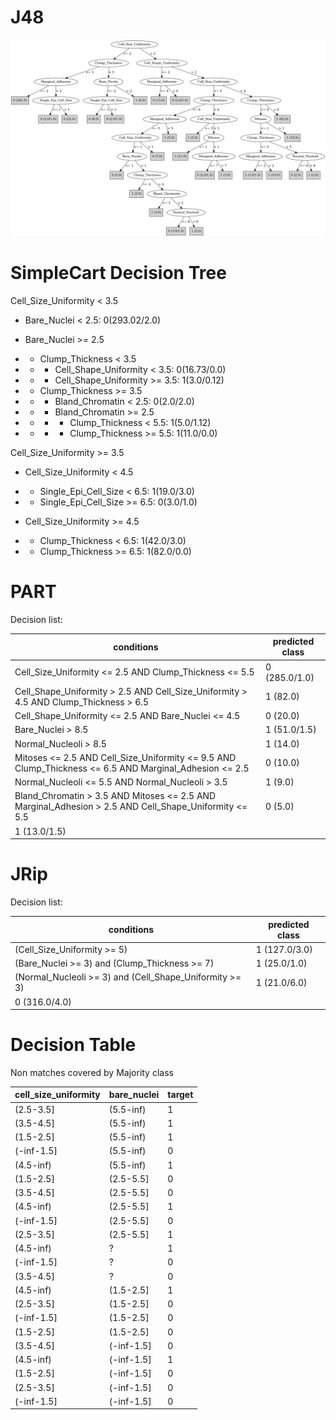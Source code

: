 # J48

![](last_J48_graph.png)

# SimpleCart Decision Tree

Cell_Size_Uniformity < 3.5

* Bare_Nuclei < 2.5: 0(293.02/2.0)

* Bare_Nuclei >= 2.5

*   * Clump_Thickness < 3.5

*   *   * Cell_Shape_Uniformity < 3.5: 0(16.73/0.0)

*   *   * Cell_Shape_Uniformity >= 3.5: 1(3.0/0.12)

*   * Clump_Thickness >= 3.5

*   *   * Bland_Chromatin < 2.5: 0(2.0/2.0)

*   *   * Bland_Chromatin >= 2.5

*   *   *   * Clump_Thickness < 5.5: 1(5.0/1.12)

*   *   *   * Clump_Thickness >= 5.5: 1(11.0/0.0)

Cell_Size_Uniformity >= 3.5

* Cell_Size_Uniformity < 4.5

*   * Single_Epi_Cell_Size < 6.5: 1(19.0/3.0)

*   * Single_Epi_Cell_Size >= 6.5: 0(3.0/1.0)

* Cell_Size_Uniformity >= 4.5

*   * Clump_Thickness < 6.5: 1(42.0/3.0)

*   * Clump_Thickness >= 6.5: 1(82.0/0.0)

# PART

Decision list:

conditions|predicted class
---|---
Cell_Size_Uniformity <= 2.5 AND Clump_Thickness <= 5.5| 0 (285.0/1.0)
Cell_Shape_Uniformity > 2.5 AND Cell_Size_Uniformity > 4.5 AND Clump_Thickness > 6.5| 1 (82.0)
Cell_Shape_Uniformity <= 2.5 AND Bare_Nuclei <= 4.5| 0 (20.0)
Bare_Nuclei > 8.5| 1 (51.0/1.5)
Normal_Nucleoli > 8.5| 1 (14.0)
Mitoses <= 2.5 AND Cell_Size_Uniformity <= 9.5 AND Clump_Thickness <= 6.5 AND Marginal_Adhesion <= 2.5| 0 (10.0)
Normal_Nucleoli <= 5.5 AND Normal_Nucleoli > 3.5| 1 (9.0)
Bland_Chromatin > 3.5 AND Mitoses <= 2.5 AND Marginal_Adhesion > 2.5 AND Cell_Shape_Uniformity <= 5.5| 0 (5.0)
| 1 (13.0/1.5)


# JRip

Decision list:

conditions|predicted class
---|---
(Cell_Size_Uniformity >= 5)|1 (127.0/3.0)
(Bare_Nuclei >= 3) and (Clump_Thickness >= 7)|1 (25.0/1.0)
(Normal_Nucleoli >= 3) and (Cell_Shape_Uniformity >= 3)|1 (21.0/6.0)
|0 (316.0/4.0)


# Decision Table

Non matches covered by Majority class

cell_size_uniformity|bare_nuclei|target
---|---|---
(2.5-3.5]|(5.5-inf)|1
(3.5-4.5]|(5.5-inf)|1
(1.5-2.5]|(5.5-inf)|1
(-inf-1.5]|(5.5-inf)|0
(4.5-inf)|(5.5-inf)|1
(1.5-2.5]|(2.5-5.5]|0
(3.5-4.5]|(2.5-5.5]|0
(4.5-inf)|(2.5-5.5]|1
(-inf-1.5]|(2.5-5.5]|0
(2.5-3.5]|(2.5-5.5]|1
(4.5-inf)|?|1
(-inf-1.5]|?|0
(3.5-4.5]|?|0
(4.5-inf)|(1.5-2.5]|1
(2.5-3.5]|(1.5-2.5]|0
(-inf-1.5]|(1.5-2.5]|0
(1.5-2.5]|(1.5-2.5]|0
(3.5-4.5]|(-inf-1.5]|0
(4.5-inf)|(-inf-1.5]|1
(1.5-2.5]|(-inf-1.5]|0
(2.5-3.5]|(-inf-1.5]|0
(-inf-1.5]|(-inf-1.5]|0


